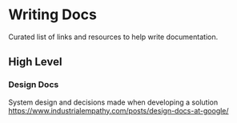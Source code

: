 # Writing Docs
Curated list of links and resources to help write documentation.

## High Level 

### Design Docs
System design and decisions made when developing a solution 
https://www.industrialempathy.com/posts/design-docs-at-google/
